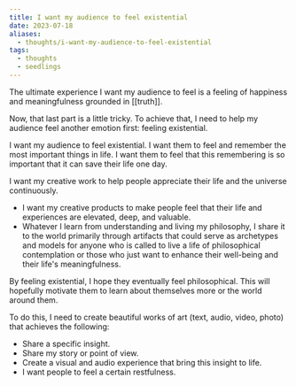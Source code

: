 ```yaml
---
title: I want my audience to feel existential
date: 2023-07-18
aliases:
  - thoughts/i-want-my-audience-to-feel-existential
tags:
  - thoughts
  - seedlings
---
```

The ultimate experience I want my audience to feel is a feeling of happiness and meaningfulness grounded in [[truth]].

Now, that last part is a little tricky. To achieve that, I need to help my audience feel another emotion first: feeling existential.

I want my audience to feel existential. I want them to feel and remember the most important things in life. I want them to feel that this remembering is so important that it can save their life one day.

I want my creative work to help people appreciate their life and the universe continuously.
- I want my creative products to make people feel that their life and experiences are elevated, deep, and valuable.
- Whatever I learn from understanding and living my philosophy, I share it to the world primarily through artifacts that could serve as archetypes and models for anyone who is called to live a life of philosophical contemplation or those who just want to enhance their well-being and their life's meaningfulness.

By feeling existential, I hope they eventually feel philosophical. This will hopefully motivate them to learn about themselves more or the world around them.

To do this, I need to create beautiful works of art (text, audio, video, photo) that achieves the following:

- Share a specific insight.
- Share my story or point of view.
- Create a visual and audio experience that bring this insight to life.
- I want people to feel a certain restfulness.